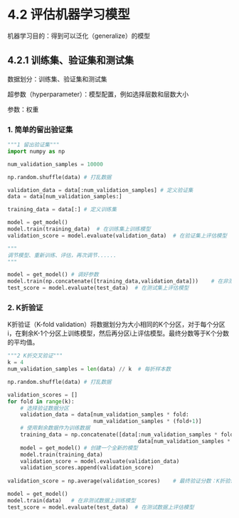 # 4.2 评估机器学习模型
机器学习目的：得到可以泛化（generalize）的模型
## 4.2.1 训练集、验证集和测试集
数据划分：训练集、验证集和测试集

超参数（hyperparameter）：模型配置，例如选择层数和层数大小  

参数：权重  

### 1. 简单的留出验证集
```python
"""1 留出验证集"""
import numpy as np

num_validation_samples = 10000

np.random.shuffle(data) # 打乱数据

validation_data = data[:num_validation_samples] # 定义验证集
data = data[num_validation_samples:]

training_data = data[:] # 定义训练集

model = get_model()
model.train(training_data)  # 在训练集上训练模型
validation_score = model.evaluate(validation_data)  # 在验证集上评估模型

"""
调节模型、重新训练、评估，再次调节......
"""

model = get_model() # 调好参数
model.train(np.concatenate([training_data,validation_data]))    # 在非测试集上从头训练
test_score = model.evaluate(test_data)  # 在测试集上评估模型
```
### 2. K折验证
K折验证（K-fold validation）将数据划分为大小相同的K个分区，对于每个分区i，在剩余K-1个分区上训练模型，然后再分区i上评估模型。最终分数等于K个分数的平均值。
```python
"""2 K折交叉验证"""
k = 4
num_validation_samples = len(data) // k  # 每折样本数

np.random.shuffle(data) # 打乱数据

validation_scores = []
for fold in range(k):
    # 选择验证数据分区
    validation_data = data[num_validation_samples * fold:
                           num_validation_samples * (fold+1)]  
    # 使用剩余数据作为训练数据
    training_data = np.concatenate([data[:num_validation_samples * fold],  
                                         data[num_validation_samples * (fold+1):]])  
    model = get_model() # 创建一个全新的模型
    model.train(training_data)
    validation_score = model.evaluate(validation_data)
    validation_scores.append(validation_score)
    
validation_score = np.average(validation_scores)    # 最终验证分数：K折验证分数的平均值

model = get_model() 
model.train(data)   # 在非测试数据上训练模型
test_score = model.evaluate(test_data)  # 在测试数据上评估模型
```

